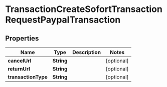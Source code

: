 

# TransactionCreateSofortTransactionRequestPaypalTransaction


## Properties

| Name | Type | Description | Notes |
|------------ | ------------- | ------------- | -------------|
|**cancelUrl** | **String** |  |  [optional] |
|**returnUrl** | **String** |  |  [optional] |
|**transactionType** | **String** |  |  [optional] |



